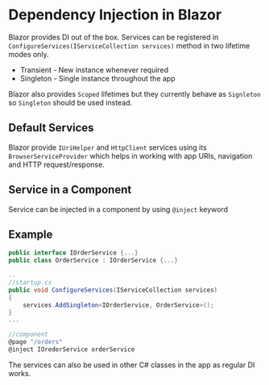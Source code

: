 # Dependency Injection in Blazor

Blazor provides DI out of the box. Services can be registered in `ConfigureServices(IServiceCollection services)` method in two  lifetime modes only.
* Transient - New instance whenever required
* Singleton - Single instance throughout the app

Blazor also provides `Scoped` lifetimes but they currently behave as `Signleton` so `Singleton` should be used instead. 

## Default Services

Blazor provide `IUriHelper` and `HttpClient` services using its `BrowserServiceProvider` which helps in working with app URIs, navigation and HTTP request/response. 

## Service in a Component
Service can be injected in a component by using `@inject` keyword

## Example

```csharp
public interface IOrderService {...}
public class OrderService : IOrderService {...}

..
//startup.cs
public void ConfigureServices(IServiceCollection services)
{
    services.AddSingleton<IOrderService, OrderService>();
}
...

//component
@page "/orders"
@inject IOrederService orderService

```

The services can also be used in other C# classes in the app as regular DI works. 
